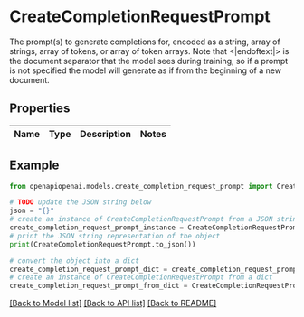 # CreateCompletionRequestPrompt

The prompt(s) to generate completions for, encoded as a string, array of strings, array of tokens, or array of token arrays.  Note that <|endoftext|> is the document separator that the model sees during training, so if a prompt is not specified the model will generate as if from the beginning of a new document. 

## Properties

Name | Type | Description | Notes
------------ | ------------- | ------------- | -------------

## Example

```python
from openapiopenai.models.create_completion_request_prompt import CreateCompletionRequestPrompt

# TODO update the JSON string below
json = "{}"
# create an instance of CreateCompletionRequestPrompt from a JSON string
create_completion_request_prompt_instance = CreateCompletionRequestPrompt.from_json(json)
# print the JSON string representation of the object
print(CreateCompletionRequestPrompt.to_json())

# convert the object into a dict
create_completion_request_prompt_dict = create_completion_request_prompt_instance.to_dict()
# create an instance of CreateCompletionRequestPrompt from a dict
create_completion_request_prompt_from_dict = CreateCompletionRequestPrompt.from_dict(create_completion_request_prompt_dict)
```
[[Back to Model list]](../README.md#documentation-for-models) [[Back to API list]](../README.md#documentation-for-api-endpoints) [[Back to README]](../README.md)


